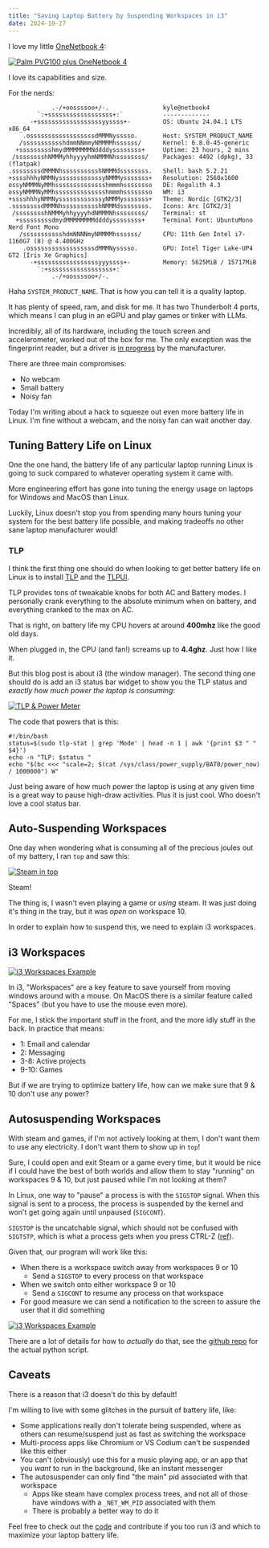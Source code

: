 ```yaml
---
title: "Saving Laptop Battery by Suspending Workspaces in i3"
date: 2024-10-27
---
```


I love my little [OneNetbook 4](https://www.1netbook.com/businesepc/onenetbook-4-platinum/):

[![Palm PVG100 plus OneNetbook 4](/uploads/2024-10-27-saving-laptop-battery-with-i3/palm-pvg100-one-netbook4.thumb.jpg)](/uploads/2024-10-27-saving-laptop-battery-with-i3/palm-pvg100-one-netbook4.jpg)


I love its capabilities and size.

For the nerds:

```
            .-/+oossssoo+/-.               kyle@netbook4
        `:+ssssssssssssssssss+:`           -------------
      -+ssssssssssssssssssyyssss+-         OS: Ubuntu 24.04.1 LTS x86_64
    .ossssssssssssssssssdMMMNysssso.       Host: SYSTEM_PRODUCT_NAME
   /ssssssssssshdmmNNmmyNMMMMhssssss/      Kernel: 6.8.0-45-generic
  +ssssssssshmydMMMMMMMNddddyssssssss+     Uptime: 23 hours, 2 mins
 /sssssssshNMMMyhhyyyyhmNMMMNhssssssss/    Packages: 4492 (dpkg), 33 (flatpak)
.ssssssssdMMMNhsssssssssshNMMMdssssssss.   Shell: bash 5.2.21
+sssshhhyNMMNyssssssssssssyNMMMysssssss+   Resolution: 2560x1600
ossyNMMMNyMMhsssssssssssssshmmmhssssssso   DE: Regolith 4.3
ossyNMMMNyMMhsssssssssssssshmmmhssssssso   WM: i3
+sssshhhyNMMNyssssssssssssyNMMMysssssss+   Theme: Nordic [GTK2/3]
.ssssssssdMMMNhsssssssssshNMMMdssssssss.   Icons: Arc [GTK2/3]
 /sssssssshNMMMyhhyyyyhdNMMMNhssssssss/    Terminal: st
  +sssssssssdmydMMMMMMMMddddyssssssss+     Terminal Font: UbuntuMono Nerd Font Mono
   /ssssssssssshdmNNNNmyNMMMMhssssss/      CPU: 11th Gen Intel i7-1160G7 (8) @ 4.400GHz
    .ossssssssssssssssssdMMMNysssso.       GPU: Intel Tiger Lake-UP4 GT2 [Iris Xe Graphics]
      -+sssssssssssssssssyyyssss+-         Memory: 5625MiB / 15717MiB
        `:+ssssssssssssssssss+:`
            .-/+oossssoo+/-.
```

Haha `SYSTEM_PRODUCT_NAME`.
That is how you can tell it is a quality laptop.

It has plenty of speed, ram, and disk for me.
It has two Thunderbolt 4 ports, which means I can plug in an eGPU and play games or tinker with LLMs.

Incredibly, all of its hardware, including the touch screen and accelerometer, worked out of the box for me.
The only exception was the fingerprint reader, but a driver is [in progress](https://github.com/ftfpteams/ubuntu_spi) by the manufacturer.

There are three main compromises:
* No webcam
* Small battery
* Noisy fan

Today I'm writing about a hack to squeeze out even more battery life in Linux.
I'm fine without a webcam, and the noisy fan can wait another day.

## Tuning Battery Life on Linux

One the one hand, the battery life of any particular laptop running Linux is going to suck compared to whatever operating system it came with.

More engineering effort has gone into tuning the energy usage on laptops for Windows and MacOS than Linux.

Luckily, Linux doesn't stop you from spending many hours tuning your system for the best battery life possible, and making tradeoffs no other sane laptop manufacturer would!

### TLP

I think the first thing one should do when looking to get better battery life on Linux is to install [TLP](https://linrunner.de/tlp/index.html) and the [TLPUI](https://github.com/d4nj1/TLPUI).

TLP provides tons of tweakable knobs for both AC and Battery modes.
I personally crank everything to the absolute minimum when on battery, and everything cranked to the max on AC.

That is right, on battery life my CPU hovers at around **400mhz** like the good old days.

When plugged in, the CPU (and fan!) screams up to **4.4ghz**.
Just how I like it.

But this blog post is about i3 (the window manager).
The second thing one should do is add an i3 status bar widget to show you the TLP status and *exactly how much power the laptop is consuming*:

[![TLP & Power Meter](/uploads/2024-10-27-saving-laptop-battery-with-i3/i3-status.png)](/uploads/2024-10-27-saving-laptop-battery-with-i3/i3-status.png)

The code that powers that is this:

```
#!/bin/bash
status=$(sudo tlp-stat | grep 'Mode' | head -n 1 | awk '{print $3 " " $4}')
echo -n "TLP: $status "
echo "$(bc <<< "scale=2; $(cat /sys/class/power_supply/BAT0/power_now) / 1000000") W"
```

Just being aware of how much power the laptop is using at any given time is a great way to pause high-draw activities.
Plus it is just cool.
Who doesn't love a cool status bar.

## Auto-Suspending Workspaces

One day when wondering what is consuming all of the precious joules out of my battery, I ran `top` and saw this:

[![Steam in top](/uploads/2024-10-27-saving-laptop-battery-with-i3/steam-top.png)](/uploads/2024-10-27-saving-battery-with-i3/steam-top.png)

Steam!

The thing is, I wasn't even playing a game or *using* steam.
It was just doing it's thing in the tray, but it was _open_ on workspace 10.

In order to explain how to suspend this, we need to explain i3 workspaces.

## i3 Workspaces

[![i3 Workspaces Example](/uploads/2024-10-27-saving-laptop-battery-with-i3/i3-workspaces.png)](/uploads/2024-10-27-saving-battery-with-i3/i3-workspaces.png)

In i3, "Workspaces" are a key feature to save yourself from moving windows around with a mouse.
On MacOS there is a similar feature called "Spaces" (but you have to use the mouse even more).

For me, I stick the important stuff in the front, and the more idly stuff in the back.
In practice that means:

* 1: Email and calendar
* 2: Messaging
* 3-8: Active projects
* 9-10: Games

But if we are trying to optimize battery life, how can we make sure that 9 & 10 don't use any power?

## Autosuspending Workspaces

With steam and games, if I'm not actively looking at them, I don't want them to use any electricity.
I don't want them to show up in `top`!

Sure, I could open and exit Steam or a game every time, but it would be nice if I could have the best of both worlds and allow them to stay "running" on workspaces 9 & 10, but just paused while I'm not looking at them?

In Linux, one way to "pause" a process is with the `SIGSTOP` signal.
When this signal is sent to a process, the process is suspended by the kernel and won't get going again until unpaused (`SIGCONT`).

`SIGSTOP` is the uncatchable signal, which should not be confused with `SIGTSTP`, which is what a process gets when you press CTRL-Z ([ref](https://stackoverflow.com/questions/11886812/what-is-the-difference-between-sigstop-and-sigtstp)).

Given that, our program will work like this:

* When there is a workspace switch away from workspaces 9 or 10
  * Send a `SIGSTOP` to every process on that workspace
* When we switch onto either workspace 9 or 10
  * Send a `SIGCONT` to resume any process on that workspace
* For good measure we can send a notification to the screen to assure the user that it did something

[![i3 Workspaces Example](/uploads/2024-10-27-saving-laptop-battery-with-i3/screenshot-suspend.png)](/uploads/2024-10-27-saving-battery-with-i3/screenshot-suspend.png)

There are a lot of details for how to *actually* do that, see the [github repo](https://github.com/solarkennedy/i3-workspace-autosuspender) for the actual python script.

## Caveats

There is a reason that i3 doesn't do this by default!

I'm willing to live with some glitches in the pursuit of battery life, like:

* Some applications really don't tolerate being suspended, where as others can resume/suspend just as fast as switching the workspace
* Multi-process apps like Chromium or VS Codium can't be suspended like this either
* You can't (obviously) use this for a music playing app, or an app that you _want_ to run in the background, like an instant messenger
* The autosuspender can only find "the main" pid associated with that workspace
  * Apps like steam have complex process trees, and not all of those have windows with a `_NET_WM_PID` associated with them
  * There is probably a better way to do it

Feel free to check out the [code](https://github.com/solarkennedy/i3-workspace-autosuspender) and contribute if you too run i3 and which to maximize your laptop battery life.
